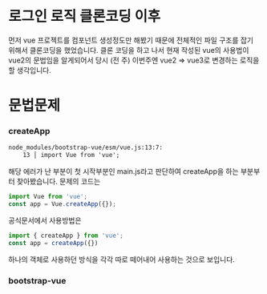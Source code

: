 # 로그인 로직 클론코딩 이후
먼저 vue 프로젝트를 컴포넌트 생성정도만 해봤기 때문에 전체적인 파일 구조를 잡기 위해서 클론코딩을 했었습니다.
클론 코딩을 하고 나서 현재 작성된 vue의 사용법이 vue2의 문법임을 알게되어서 당시 (전 주) 이번주엔 vue2 => vue3로 
변경하는 로직을 할 생각입니다.

# 문법문제
### createApp
```cmd
node_modules/bootstrap-vue/esm/vue.js:13:7:
    13 │ import Vue from 'vue';
```
해당 에러가 난 부분이 첫 시작부분인 main.js라고 판단하여 createApp을 하는 부분부터 찾아봤습니다.
문제의 코드는
```javascript
import Vue from 'vue';
const app = Vue.createApp({});
```
공식문서에서 사용방법은 
```javascript
import { createApp } from 'vue';
const app = createApp({})
```

하나의 객체로 사용하던 방식을 각각 따로 떼어내어 사용하는 것으로 보입니다.

### bootstrap-vue
